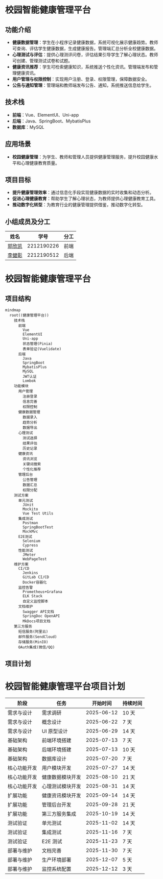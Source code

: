# 校园智能健康管理平台

## 功能介绍
- **健康数据管理**：学生在小程序记录健康数据，系统可视化展示健康趋势。教师可查询、评估学生健康数据，生成健康报告。管理端汇总分析全校健康数据。
- **心理测试与评估**：提供心理测评问卷，评估结果引导学生了解心理状态。教师可创建、管理测试试卷和试题。
- **健康资讯推荐**：学生可检索健康知识，系统推送个性化资讯。管理端发布和管理健康资讯。
- **用户管理与权限控制**：实现用户注册、登录、权限管理，保障数据安全。
- **公告与通知管理**：管理端和教师端发布公告、通知，系统推送信息给学生。

## 技术栈
- **前端**：Vue、ElementUI、Uni-app
- **后端**：Java、SpringBoot、MybatisPlus
- **数据库**：MySQL

## 应用场景
- **校园健康管理**：为学生、教师和管理人员提供健康管理服务，提升校园健康水平和心理健康教育质量。

## 项目目标
- **提升健康管理效率**：通过信息化手段实现健康数据的实时收集和动态分析。
- **促进心理健康教育**：帮助学生了解心理状态，为教师提供心理健康教育工具。
- **推动数字化转型**：为教育行业的健康管理提供借鉴，推动数字化转型。



## 小组成员及分工

| 姓名                                | 学号         | 分工                     |
| ----------------------------------- | ------------ | ------------------------ |
| [郭欣凯]() | 2212190226 | 前端    |
| [李健彰]() | 2212190512 | 后端    |

# 校园智能健康管理平台

## 项目结构

```mermaid
mindmap
  root((健康管理平台))
    技术栈
      前端
        Vue
        ElementUI
        Uni-app
        状态管理(Pinia)
        表单验证(Vuelidate)
      后端
        Java
        SpringBoot
        MybatisPlus
        MySQL
        JWT认证
        Lombok
    功能模块
      用户管理
        注册登录
        信息完善
        权限控制
      健康数据管理
        数据录入
        趋势分析
        数据导出
      心理测试
        测试选择
        结果评估
        历史记录
      健康资讯
        资讯浏览
        关键词搜索
        个性化推荐
      管理后台
        公告管理
        数据汇总
        权限分配
    测试方案
      单元测试
        JUnit
        Mockito
        Vue Test Utils
      集成测试
        Postman
        SpringBootTest
        MockMvc
      E2E测试
        Selenium
        Cypress
      性能测试
        JMeter
        WebPageTest
    维护方案
      CI/CD
        Jenkins
        GitLab CI/CD
        Docker容器化
      监控告警
        Prometheus+Grafana
        ELK Stack
        自定义监控脚本
      文档维护
        Swagger API文档
        SpringDoc OpenAPI
        MkDocs项目文档
    第三方服务
      短信服务(阿里云)
      邮件服务(SendCloud)
      存储服务(MinIO)
      OAuth集成(微信/QQ)
```

## 项目计划

# 校园智能健康管理平台项目计划

| 阶段 | 任务 | 开始时间 | 持续时间 |
|------|------|----------|----------|
| 需求与设计 | 需求调研 | 2025-06-12 | 10 天 |
| 需求与设计 | 概念设计 | 2025-06-22 | 7 天 |
| 需求与设计 | UI 原型设计 | 2025-06-29 | 14 天 |
| 基础架构 | 前端环境搭建 | 2025-07-13 | 7 天 |
| 基础架构 | 后端环境搭建 | 2025-07-13 | 10 天 |
| 基础架构 | 数据库设计 | 2025-07-20 | 7 天 |
| 核心功能开发 | 用户模块开发 | 2025-07-27 | 14 天 |
| 核心功能开发 | 健康数据模块开发 | 2025-08-10 | 21 天 |
| 核心功能开发 | 心理测试模块开发 | 2025-08-31 | 14 天 |
| 扩展功能 | 健康资讯模块开发 | 2025-09-14 | 14 天 |
| 扩展功能 | 管理后台开发 | 2025-09-28 | 21 天 |
| 扩展功能 | 第三方服务集成 | 2025-10-19 | 14 天 |
| 测试验证 | 单元测试 | 2025-11-02 | 14 天 |
| 测试验证 | 集成测试 | 2025-11-16 | 7 天 |
| 测试验证 | E2E 测试 | 2025-11-23 | 7 天 |
| 部署与维护 | 文档完善 | 2025-11-30 | 7 天 |
| 部署与维护 | 生产环境部署 | 2025-12-07 | 5 天 |
| 部署与维护 | 监控系统配置 | 2025-12-12 | 3 天 |
